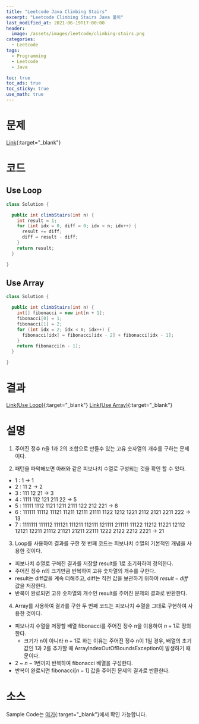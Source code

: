 ```yaml
---
title: "Leetcode Java Climbing Stairs"
excerpt: "Leetcode Climbing Stairs Java 풀이"
last_modified_at: 2021-06-19T17:00:00
header:
  image: /assets/images/leetcode/climbing-stairs.png
categories:
  - Leetcode
tags:
  - Programming
  - Leetcode
  - Java

toc: true
toc_ads: true
toc_sticky: true
use_math: true
---
```

# 문제
[Link](https://leetcode.com/problems/climbing-stairs/){:target="_blank"}

# 코드
## Use Loop
```java
class Solution {

  public int climbStairs(int n) {
    int result = 1;
    for (int idx = 0, diff = 0; idx < n; idx++) {
      result += diff;
      diff = result - diff;
    }
    return result;
  }

}
```

## Use Array
```java
class Solution {

  public int climbStairs(int n) {
    int[] fibonacci = new int[n + 1];
    fibonacci[0] = 1;
    fibonacci[1] = 2;
    for (int idx = 2; idx < n; idx++) {
      fibonacci[idx] = fibonacci[idx - 2] + fibonacci[idx - 1];
    }
    return fibonacci[n - 1];
  }

}
```

# 결과
[Link(Use Loop)](https://leetcode.com/submissions/detail/510029589/){:target="_blank"}
[Link(Use Array)](https://leetcode.com/submissions/detail/510033864/){:target="_blank"}

# 설명
1. 주어진 정수 n을 1과 2의 조합으로 만들수 있는 고유 숫자열의 개수를 구하는 문제이다.

2. 패턴을 파악해보면 아래와 같은 피보나치 수열로 구성되는 것을 확인 할 수 있다.
- 1 : 1 -> 1
- 2 : 11 2 -> 2
- 3 : 111 12 21 -> 3
- 4 : 1111 112 121 211 22 -> 5 
- 5 : 11111 1112 1121 1211 2111 122 212 221 -> 8
- 6 : 111111 11112 11121 11211 12111 21111 1122 1212 1221 2112 2121 2211 222 -> 13
- 7 : 1111111 111112 111121 111211 112111 121111 211111 11122 11212 11221 12112 12121 12211 21112 21121 21211 22111 1222 2122 2212 2221 -> 21

3. Loop를 사용하여 결과를 구한 첫 번째 코드는 피보나치 수열의 기본적인 개념을 사용한 것이다.
- 피보나치 수열로 구해진 결과를 저장할 result를 1로 초기화하여 정의한다.
- 주어진 정수 n의 크기만큼 반복하여 고유 숫자열의 개수를 구한다.
- result는 diff값을 계속 더해주고, diff는 직전 값을 보관하기 위하여 $result - diff$ 값을 저장한다.
- 반복이 완료되면 고유 숫자열의 개수인 result를 주어진 문제의 결과로 반환한다.

4. Array를 사용하여 결과를 구한 두 번째 코드는 피보나치 수열을 그대로 구현하여 사용한 것이다.
- 피보나치 수열을 저장할 배열 fibonacci를 주어진 정수 n을 이용하여 $n + 1$로 정의한다.
  - 크기가 n이 아니라 $n + 1$로 하는 이유는 주어진 정수 n이 1일 경우, 배열의 초기 값인 1과 2를 추가할 때 ArrayIndexOutOfBoundsException이 발생하기 때문이다.
- 2 ~ $n - 1$번까지 반복하여 fibonacci 배열을 구성한다.
- 반복이 완료되면 fibonacci[$n - 1$] 값을 주어진 문제의 결과로 반환한다.

# 소스
Sample Code는 [여기](https://github.com/GracefulSoul/leetcode/blob/master/src/main/java/gracefulsoul/problems/ClimbingStairs.java){:target="_blank"}에서 확인 가능합니다.